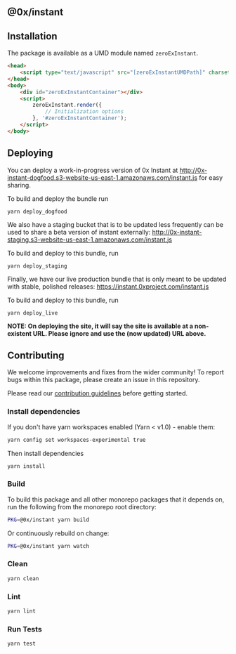 ## @0x/instant

## Installation

The package is available as a UMD module named `zeroExInstant`.

```html
<head>
    <script type="text/javascript" src="[zeroExInstantUMDPath]" charset="utf-8"></script>
</head>
<body>
    <div id="zeroExInstantContainer"></div>
    <script>
        zeroExInstant.render({
            // Initialization options
        }, '#zeroExInstantContainer');
    </script>
</body>
```

## Deploying

You can deploy a work-in-progress version of 0x Instant at http://0x-instant-dogfood.s3-website-us-east-1.amazonaws.com/instant.js for easy sharing.

To build and deploy the bundle run

```
yarn deploy_dogfood
```

We also have a staging bucket that is to be updated less frequently can be used to share a beta version of instant externally: http://0x-instant-staging.s3-website-us-east-1.amazonaws.com/instant.js

To build and deploy to this bundle, run

```
yarn deploy_staging
```

Finally, we have our live production bundle that is only meant to be updated with stable, polished releases: https://instant.0xproject.com/instant.js

To build and deploy to this bundle, run

```
yarn deploy_live
```

**NOTE: On deploying the site, it will say the site is available at a non-existent URL. Please ignore and use the (now updated) URL above.**

## Contributing

We welcome improvements and fixes from the wider community! To report bugs within this package, please create an issue in this repository.

Please read our [contribution guidelines](../../CONTRIBUTING.md) before getting started.

### Install dependencies

If you don't have yarn workspaces enabled (Yarn < v1.0) - enable them:

```bash
yarn config set workspaces-experimental true
```

Then install dependencies

```bash
yarn install
```

### Build

To build this package and all other monorepo packages that it depends on, run the following from the monorepo root directory:

```bash
PKG=@0x/instant yarn build
```

Or continuously rebuild on change:

```bash
PKG=@0x/instant yarn watch
```

### Clean

```bash
yarn clean
```

### Lint

```bash
yarn lint
```

### Run Tests

```bash
yarn test
```
